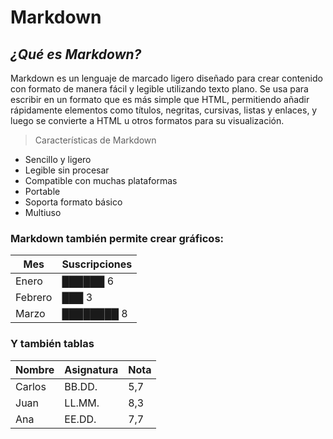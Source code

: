# **Markdown**

## _¿Qué es Markdown?_

Markdown es un lenguaje de marcado ligero diseñado para crear contenido con formato de manera fácil y legible utilizando texto plano. Se usa para escribir en un formato que es más simple que HTML, permitiendo añadir rápidamente elementos como títulos, negritas, cursivas, listas y enlaces, y luego se convierte a HTML u otros formatos para su visualización. 

>Características de Markdown

- Sencillo y ligero
- Legible sin procesar
- Compatible con muchas plataformas
- Portable
- Soporta formato básico
- Multiuso

### Markdown también permite crear gráficos:

|Mes      | Suscripciones |
|---------|---------------|
| Enero   | ██████ 6      |
| Febrero | ███ 3         |
| Marzo   | ████████ 8    |


### Y también tablas

| Nombre | Asignatura | Nota |
|--------|------------|------|
| Carlos | BB.DD.     | 5,7  |
| Juan   | LL.MM.     | 8,3  |
| Ana    | EE.DD.     | 7,7  |
